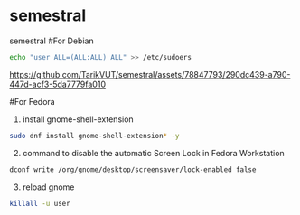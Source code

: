 # semestral
semestral
#For Debian
```bash
echo "user ALL=(ALL:ALL) ALL" >> /etc/sudoers
```

https://github.com/TarikVUT/semestral/assets/78847793/290dc439-a790-447d-acf3-5da7779fa010


#For Fedora
1. install gnome-shell-extension
```bash
sudo dnf install gnome-shell-extension* -y
```
2. command to disable the automatic Screen Lock in Fedora Workstation
```bash
dconf write /org/gnome/desktop/screensaver/lock-enabled false
```
3. reload gnome
```bash
killall -u user
```
